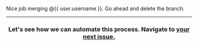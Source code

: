Nice job merging @{{ user.username }}. Go ahead and delete the branch.

<hr>
<h3 align="center">Let's see how we can automate this process. Navigate to <a href="{{ url }}">your next issue.</a></h3>
